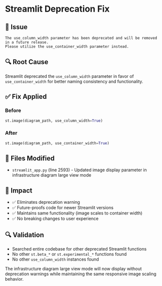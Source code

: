 # Streamlit Deprecation Fix

## 🐛 **Issue**
```
The use_column_width parameter has been deprecated and will be removed in a future release. 
Please utilize the use_container_width parameter instead.
```

## 🔍 **Root Cause**
Streamlit deprecated the `use_column_width` parameter in favor of `use_container_width` for better naming consistency and functionality.

## ✅ **Fix Applied**

### **Before**
```python
st.image(diagram_path, use_column_width=True)
```

### **After**
```python
st.image(diagram_path, use_container_width=True)
```

## 📁 **Files Modified**
- `streamlit_app.py` (line 2593) - Updated image display parameter in infrastructure diagram large view mode

## 🎯 **Impact**
- ✅ Eliminates deprecation warning
- ✅ Future-proofs code for newer Streamlit versions
- ✅ Maintains same functionality (image scales to container width)
- ✅ No breaking changes to user experience

## 🔍 **Validation**
- Searched entire codebase for other deprecated Streamlit functions
- No other `st.beta_*` or `st.experimental_*` functions found
- No other `use_column_width` instances found

The infrastructure diagram large view mode will now display without deprecation warnings while maintaining the same responsive image scaling behavior.